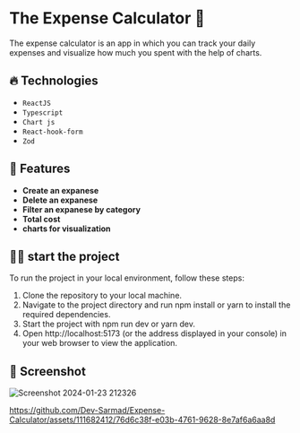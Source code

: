 # The Expense Calculator 🧮
The expense calculator is an app in which you can track your daily expenses and visualize how much you spent with the help of charts. 

## 🔥 Technologies 
- `ReactJS`
- `Typescript`
- `Chart js`
- `React-hook-form`
- `Zod`

## 🚀 Features
- **Create an expanese**
- **Delete an expanese**
- **Filter an expanese by category**
- **Total cost**
- **charts for visualization**

## 👨‍💻 start the project 
To run the project in your local environment, follow these steps:

1. Clone the repository to your local machine.
2. Navigate to the project directory and run npm install or yarn to install the required dependencies.
3. Start the project with npm run dev or yarn dev.
4. Open http://localhost:5173 (or the address displayed in your console) in your web browser to view the application.

## 📸 Screenshot

![Screenshot 2024-01-23 212326](https://github.com/Dev-Sarmad/Expense-Calculator/assets/111682412/20d041bc-c4d9-46a7-b195-5e2f2ac2bc37)


https://github.com/Dev-Sarmad/Expense-Calculator/assets/111682412/76d6c38f-e03b-4761-9628-8e7af6a6aa8d


